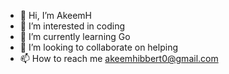 - 👋 Hi, I’m AkeemH
- 👀 I’m interested in coding
- 🌱 I’m currently learning Go
- 💞️ I’m looking to collaborate on helping
- 📫 How to reach me akeemhibbert0@gmail.com

<!---
AkeemH0/AkeemH0 is a ✨ special ✨ repository because its `README.md` (this file) appears on your GitHub profile.
You can click the Preview link to take a look at your changes.
--->
